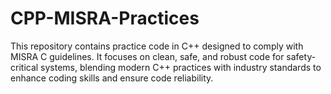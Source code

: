 # CPP-MISRA-Practices
This repository contains practice code in C++ designed to comply with MISRA C guidelines. It focuses on clean, safe, and robust code for safety-critical systems, blending modern C++ practices with industry standards to enhance coding skills and ensure code reliability.

